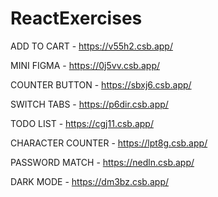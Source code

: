 # ReactExercises

ADD TO CART - https://v55h2.csb.app/

MINI FIGMA - https://0j5vv.csb.app/

COUNTER BUTTON - https://sbxj6.csb.app/

SWITCH TABS - https://p6dir.csb.app/

TODO LIST - https://cgj11.csb.app/

CHARACTER COUNTER - https://lpt8g.csb.app/

PASSWORD MATCH - https://nedln.csb.app/

DARK MODE - https://dm3bz.csb.app/
